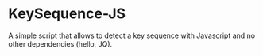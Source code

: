 KeySequence-JS
==============

A simple script that allows to detect a key sequence with Javascript and no other dependencies (hello, JQ).
